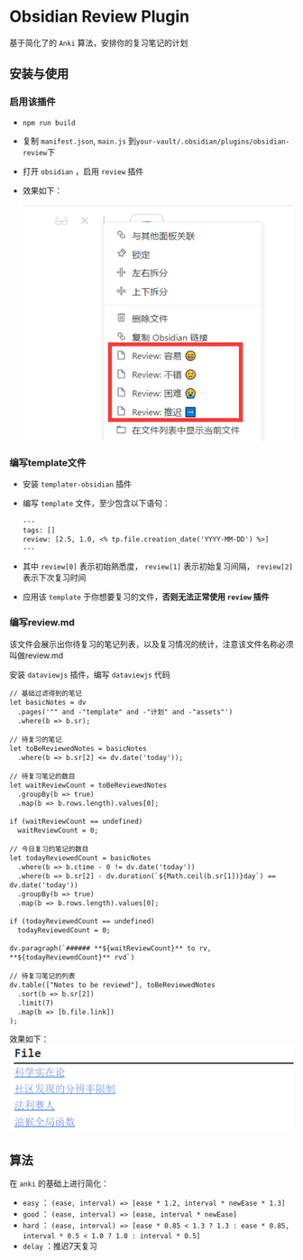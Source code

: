 # Obsidian Review Plugin

基于简化了的 `Anki` 算法，安排你的复习笔记的计划

## 安装与使用

### 启用该插件

- `npm run build`

- 复制 `manifest.json`, `main.js` 到`your-vault/.obsidian/plugins/obsidian-review`下

- 打开 `obsidian` ，启用 `review` 插件

- 效果如下：

  ![image-20220225225956597](assets/image-20220225225956597.png)

### 编写template文件

- 安装 `templater-obsidian` 插件

- 编写 `template` 文件，至少包含以下语句：
  ```
  ---
  tags: []
  review: [2.5, 1.0, <% tp.file.creation_date('YYYY-MM-DD') %>]
  ---
  ```
  
- 其中 `review[0]` 表示初始熟悉度， `review[1]` 表示初始复习间隔， `review[2]` 表示下次复习时间

- 应用该 `template` 于你想要复习的文件，**否则无法正常使用 `review` 插件**

### 编写review.md

该文件会展示出你待复习的笔记列表，以及复习情况的统计，注意该文件名称必须叫做review.md

安装 `dataviewjs` 插件，编写 `dataviewjs` 代码

```dataviewjs
// 基础过滤得到的笔记
let basicNotes = dv
  .pages('"" and -"template" and -"计划" and -"assets"')
  .where(b => b.sr);

// 待复习的笔记
let toBeReviewedNotes = basicNotes
  .where(b => b.sr[2] <= dv.date('today'));

// 待复习笔记的数目
let waitReviewCount = toBeReviewedNotes
  .groupBy(b => true)
  .map(b => b.rows.length).values[0];

if (waitReviewCount == undefined)
  waitReviewCount = 0;

// 今日复习的笔记的数目
let todayReviewedCount = basicNotes
  .where(b => b.ctime - 0 != dv.date('today'))
  .where(b => b.sr[2] - dv.duration(`${Math.ceil(b.sr[1])}day`) == dv.date('today'))
  .groupBy(b => true)
  .map(b => b.rows.length).values[0];
  
if (todayReviewedCount == undefined) 
  todayReviewedCount = 0;

dv.paragraph(`###### **${waitReviewCount}** to rv, **${todayReviewedCount}** rvd`)

// 待复习笔记的列表
dv.table(["Notes to be reviewd"], toBeReviewedNotes
  .sort(b => b.sr[2])
  .limit(7)
  .map(b => [b.file.link])
);
```


效果如下：
![image-20220225230246425](assets/image-20220225230246425.png)

## 算法

在 `anki` 的基础上进行简化：

-  `easy` ： `(ease, interval) => [ease * 1.2, interval * newEase * 1.3]` 
-  `good` ： `(ease, interval) => [ease, interval * newEase]` 
-  `hard` ： `(ease, interval) => [ease * 0.85 < 1.3 ? 1.3 : ease * 0.85, interval * 0.5 < 1.0 ? 1.0 : interval * 0.5]` 
-  `delay` ：推迟7天复习
